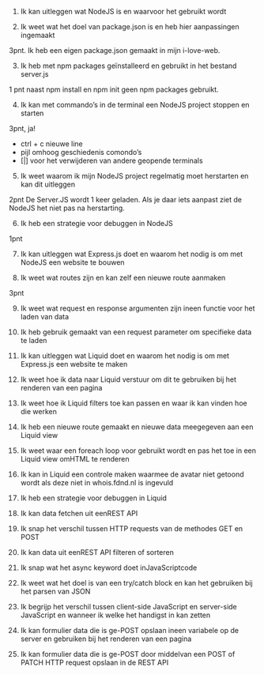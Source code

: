1. Ik kan uitleggen wat NodeJS is en waarvoor het gebruikt wordt


2. Ik weet wat het doel van package.json is en heb hier aanpassingen ingemaakt

3pnt. Ik heb een eigen package.json gemaakt in mijn i-love-web.

3. Ik heb met npm packages geïnstalleerd en gebruikt in het bestand server.js

1 pnt naast npm install en npm init geen npm packages gebruikt.

4. Ik kan met commando’s in de terminal een NodeJS project stoppen en starten

3pnt, ja!
- ctrl + c nieuwe line
- pijl omhoog geschiedenis comondo’s
- [|] voor het verwijderen van andere geopende terminals

5. Ik weet waarom ik mijn NodeJS project regelmatig moet herstarten en kan dit uitleggen

2pnt
De Server.JS wordt 1 keer geladen. Als je daar iets aanpast ziet de NodeJS het niet pas na herstarting.

6. Ik heb een strategie voor debuggen in NodeJS

1pnt

7. Ik kan uitleggen wat Express.js doet en waarom het nodig is om met NodeJS een website te bouwen


8. Ik weet wat routes zijn en kan zelf een nieuwe route aanmaken

3pnt

9. Ik weet wat request en response argumenten zijn ineen functie voor het laden van data


10. Ik heb gebruik gemaakt van een request parameter om specifieke data te laden


11. Ik kan uitleggen wat Liquid doet en waarom het nodig is om met Express.js een website te maken

12. Ik weet hoe ik data naar Liquid verstuur om dit te gebruiken bij het renderen van een pagina

13. Ik weet hoe ik Liquid filters toe kan passen en waar ik kan vinden hoe die werken


14. Ik heb een nieuwe route gemaakt en nieuwe data meegegeven aan een Liquid view


15. Ik weet waar een foreach loop voor gebruikt wordt en pas het toe in een Liquid view omHTML te renderen


16. Ik kan in Liquid een controle maken waarmee de avatar niet getoond wordt als deze niet in whois.fdnd.nl is ingevuld


17. Ik heb een strategie voor debuggen in Liquid


18. Ik kan data fetchen uit eenREST API


19. Ik snap het verschil tussen HTTP requests van de methodes GET en POST


20. Ik kan data uit eenREST API filteren of sorteren


21. Ik snap wat het async keyword doet inJavaScriptcode


22. Ik weet wat het doel is van een try/catch block en kan het gebruiken bij het parsen van JSON


23. Ik begrijp het verschil tussen client-side JavaScript en server-side JavaScript en wanneer ik welke het handigst in kan zetten


24. Ik kan formulier data die is ge-POST opslaan ineen variabele op de server en gebruiken bij het renderen van een pagina


25. Ik kan formulier data die is ge-POST door middelvan een POST of PATCH HTTP request opslaan in de REST API